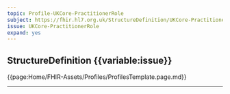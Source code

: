 ```yaml
---
topic: Profile-UKCore-PractitionerRole
subject: https://fhir.hl7.org.uk/StructureDefinition/UKCore-Practitioner
issue: UKCore-PractitionerRole
expand: yes
---
```


## StructureDefinition {{variable:issue}}

{{page:Home/FHIR-Assets/Profiles/ProfilesTemplate.page.md}}

<hr class="thickline">
